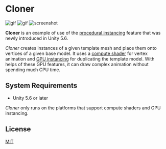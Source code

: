 Cloner
======

![gif](http://i.imgur.com/jFljvB3.gif)
![gif](http://i.imgur.com/dtPSzKW.gif)
![screenshot](http://i.imgur.com/LpWU8lZm.png)

**Cloner** is an example of use of the [procedural instancing] feature that
was newly introduced in Unity 5.6.

*Cloner* creates instances of a given template mesh and place them onto
vertices of a given base model. It uses a [compute shader] for vertex
animation and [GPU instancing] for duplicating the template model. With helps
of these GPU features, it can draw complex animation without spending much
CPU time.

[procedural instancing]: https://docs.unity3d.com/ScriptReference/Graphics.DrawMeshInstancedIndirect.html
[compute shader]: https://docs.unity3d.com/Manual/ComputeShaders.html
[GPU instancing]: https://docs.unity3d.com/Manual/GPUInstancing.html

System Requirements
-------------------

- Unity 5.6 or later

*Cloner* only runs on the platforms that support compute shaders and GPU
instancing.

License
-------

[MIT](LICENSE.md)
